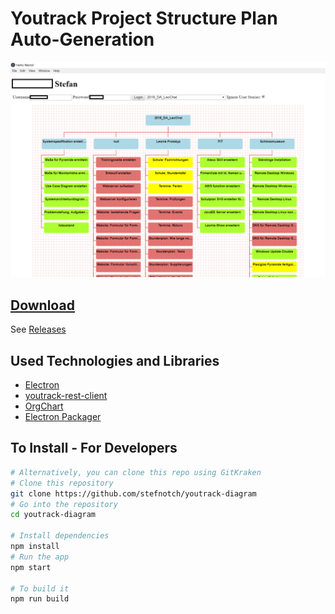 # Youtrack Project Structure Plan Auto-Generation 
![Screenshot](./Screenshot.png)

## [Download](https://github.com/stefnotch/youtrack-diagram/releases)
See [Releases](https://github.com/stefnotch/youtrack-diagram/releases)

## Used Technologies and Libraries
- [Electron](https://electronjs.org/)
- [youtrack-rest-client](https://github.com/shanehofstetter/youtrack-rest-client)
- [OrgChart](https://github.com/dabeng/OrgChart)
- [Electron Packager](https://github.com/electron-userland/electron-packager)

## To Install - For Developers

```bash
# Alternatively, you can clone this repo using GitKraken
# Clone this repository
git clone https://github.com/stefnotch/youtrack-diagram
# Go into the repository
cd youtrack-diagram

# Install dependencies
npm install
# Run the app
npm start

# To build it
npm run build
```


